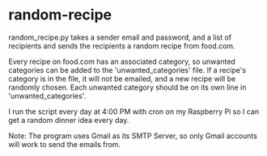 # random-recipe

random_recipe.py takes a sender email and password, and a list of recipients and
sends the recipients a random recipe from food.com.

Every recipe on food.com has an associated category, so unwanted categories can
be added to the 'unwanted_categories' file. If a recipe's category is in the
file, it will not be emailed, and a new recipe will be randomly chosen. Each
unwanted category should be on its own line in 'unwanted_categories'.

I run the script every day at 4:00 PM with cron on my Raspberry Pi so I can get
a random dinner idea every day.

Note: The program uses Gmail as its SMTP Server, so only Gmail accounts will
work to send the emails from.

